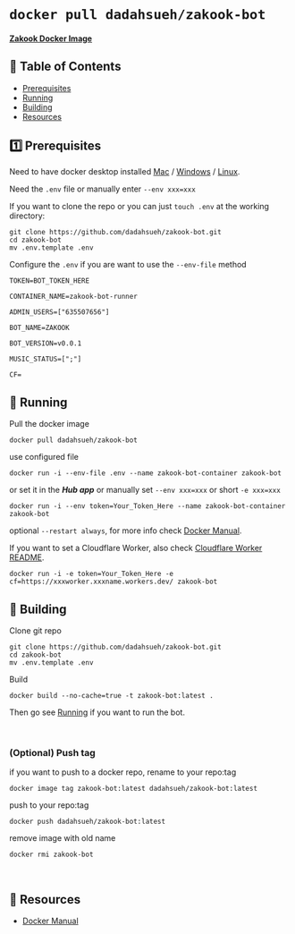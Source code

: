 # `docker pull dadahsueh/zakook-bot`

#### [Zakook Docker Image](https://hub.docker.com/r/dadahsueh/zakook-bot)


## 📝 Table of Contents

- [Prerequisites](#prerequisites)
- [Running](#running)
- [Building](#building)
- [Resources](#resources)

## 1️⃣ Prerequisites <a name = "prerequisites"></a>
Need to have docker desktop installed [Mac](https://docs.docker.com/desktop/install/mac-install/) / [Windows](https://docs.docker.com/desktop/install/windows-install/) / [Linux](https://docs.docker.com/desktop/install/linux-install/).

Need the `.env` file or manually enter `--env xxx=xxx`

If you want to clone the repo or you can just `touch .env` at the working directory:
```
git clone https://github.com/dadahsueh/zakook-bot.git
cd zakook-bot
mv .env.template .env
```

Configure the `.env` if you are want to use the `--env-file` method
```
TOKEN=BOT_TOKEN_HERE

CONTAINER_NAME=zakook-bot-runner

ADMIN_USERS=["635507656"]

BOT_NAME=ZAKOOK

BOT_VERSION=v0.0.1

MUSIC_STATUS=[";"]

CF=
```

## 🎈 Running <a name = "running"></a>

Pull the docker image
```
docker pull dadahsueh/zakook-bot
```

use configured file
```
docker run -i --env-file .env --name zakook-bot-container zakook-bot
```
or set it in the ***Hub app*** or manually set `--env xxx=xxx` or short `-e xxx=xxx`
```
docker run -i --env token=Your_Token_Here --name zakook-bot-container zakook-bot
```

optional `--restart always`, for more info check [Docker Manual](https://docs.docker.com/manuals/).

If you want to set a Cloudflare Worker, also check [Cloudflare Worker README](README.Worker.md).
```
docker run -i -e token=Your_Token_Here -e cf=https://xxxworker.xxxname.workers.dev/ zakook-bot
```

## 🔨 Building <a name = "building"></a>

Clone git repo
```
git clone https://github.com/dadahsueh/zakook-bot.git
cd zakook-bot
mv .env.template .env
```
Build
```
docker build --no-cache=true -t zakook-bot:latest .
```
Then go see [Running](#running) if you want to run the bot.

<br>

### (Optional) Push tag
if you want to push to a docker repo, rename to your repo:tag
```
docker image tag zakook-bot:latest dadahsueh/zakook-bot:latest
```
push to your repo:tag
```
docker push dadahsueh/zakook-bot:latest
```
remove image with old name
```
docker rmi zakook-bot
```

<br>

## 💭 Resources <a name = "resources"></a>

- [Docker Manual](https://docs.docker.com/manuals/)
